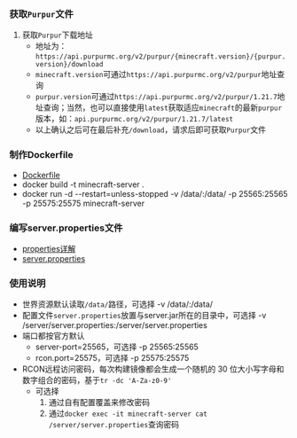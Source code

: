 ### 获取`Purpur`文件
1. 获取`Purpur`下载地址
    - 地址为：`https://api.purpurmc.org/v2/purpur/{minecraft.version}/{purpur.version}/download`
    - `minecraft.version`可通过`https://api.purpurmc.org/v2/purpur`地址查询
    - `purpur.version`可通过`https://api.purpurmc.org/v2/purpur/1.21.7`地址查询；当然，也可以直接使用`latest`获取适应`minecraft`的最新`purpur`版本，如：`api.purpurmc.org/v2/purpur/1.21.7/latest`
    - 以上确认之后可在最后补充`/download`，请求后即可获取`Purpur`文件

### 制作Dockerfile
- [Dockerfile](Dockerfile)
- docker build -t minecraft-server .
- docker run -d --restart=unless-stopped -v /data/:/data/ -p 25565:25565 -p 25575:25575 minecraft-server

### 编写server.properties文件
- [properties详解](https://minecraft.fandom.com/zh/wiki/Server.properties)
- [server.properties](server.properties)

### 使用说明
- 世界资源默认读取`/data/`路径，可选择 -v /data/:/data/
- 配置文件`server.properties`放置与server.jar所在的目录中，可选择 -v /server/server.properties:/server/server.properties
- 端口都按官方默认
  - server-port=25565，可选择 -p 25565:25565
  - rcon.port=25575，可选择 -p 25575:25575
- RCON远程访问密码，每次构建镜像都会生成一个随机的 30 位大小写字母和数字组合的密码，基于`tr -dc 'A-Za-z0-9'`
  - 可选择
    1. 通过自有配置覆盖来修改密码
    2. 通过`docker exec -it minecraft-server cat /server/server.properties`查询密码
